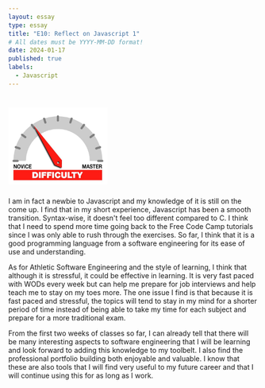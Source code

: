 ```yaml
---
layout: essay
type: essay
title: "E10: Reflect on Javascript 1"
# All dates must be YYYY-MM-DD format!
date: 2024-01-17
published: true
labels:
  - Javascript
---
```


# <img width="200px" class="rounded float-start pe-4" src="../img/difficulty/degree_difficulty.jpg">

I am in fact a newbie to Javascript and my knowledge of it is still on the come up. I find that in my short experience, Javascript has been a smooth transition. Syntax-wise, it doesn't feel too different compared to C. I think that I need to spend more time going back to the Free Code Camp tutorials since I was only able to rush through the exercises. So far, I think that it is a good programming language from a software engineering for its ease of use and understanding.

As for Athletic Software Engineering and the style of learning, I think that although it is stressful, it could be effective in learning. It is very fast paced with WODs every week but can help me prepare for job interviews and help teach me to stay on my toes more. The one issue I find is that because it is fast paced and stressful, the topics will tend to stay in my mind for a shorter period of time instead of being able to take my time for each subject and prepare for a more traditional exam.

From the first two weeks of classes so far, I can already tell that there will be many interesting aspects to software engineering that I will be learning and look forward to adding this knowledge to my toolbelt. I also find the professional portfolio building both enjoyable and valuable. I know that these are also tools that I will find very useful to my future career and that I will continue using this for as long as I work.

